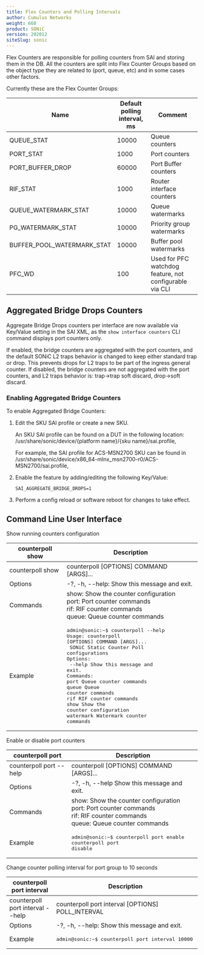 ```yaml
---
title: Flex Counters and Polling Intervals
author: Cumulus Networks
weight: 660
product: SONiC
version: 202012
siteSlug: sonic
---
```


Flex Counters are responsible for polling counters from SAI and storing them in the DB. All the counters are split into Flex Counter Groups based on the object type they are related to (port, queue, etc) and in some cases other factors.

Currently these are the Flex Counter Groups:

| Name | Default polling interval, ms | Comment |
| ---- | ---------------------------- | ------- |
| QUEUE_STAT | 10000 | Queue counters |
| PORT_STAT | 1000 | Port counters |
| PORT_BUFFER_DROP | 60000 | Port Buffer counters |
| RIF_STAT | 1000 | Router interface counters |
| QUEUE_WATERMARK_STAT | 10000 | Queue watermarks |
| PG_WATERMARK_STAT | 10000 | Priority group watermarks |
| BUFFER_POOL_WATERMARK_STAT | 10000 | Buffer pool watermarks |
| PFC_WD | 100 | Used for PFC watchdog feature, not configurable via CLI |

## Aggregated Bridge Drops Counters

Aggregate Bridge Drops counters per interface are now available via Key/Value setting in the SAI XML, as the `show interface counters` CLI command displays port counters only.

If enabled, the bridge counters are aggregated with the port counters, and the default SONiC L2 traps behavior is changed to keep either standard trap or drop. This prevents drops for L2 traps to be part of the ingress general counter. If disabled, the bridge counters are not aggregated with the port counters, and L2 traps behavior is: trap->trap soft discard, drop->soft discard.

### Enabling Aggregated Bridge Counters

To enable Aggregated Bridge Counters:

1. Edit the SKU SAI profile or create a new SKU.

   An SKU SAI profile can be found on a DUT in the following location: /usr/share/sonic/device/{platform name}/{sku name}/sai.profile,

   For example, the SAI profile for ACS-MSN2700 SKU can be found in /usr/share/sonic/device/x86_64-mlnx_msn2700-r0/ACS-MSN2700/sai.profile,
2. Enable the feature by adding/editing the following Key/Value:

       SAI_AGGREGATE_BRIDGE_DROPS=1
3. Perform a config reload or software reboot for changes to take effect.

## Command Line User Interface

Show running counters configuration

| counterpoll show | Description |
| ----------------- | ----------- |
| counterpoll show | counterpoll [OPTIONS] COMMAND [ARGS]... |
| Options | -?, -h, --help: Show this message and exit. |
| Commands | show: Show the counter configuration<br />port: Port counter commands<br />rif: RIF counter commands<br />queue: Queue counter commands |
| Example | <pre>admin@sonic:~$ counterpoll --help<br />Usage: counterpoll [OPTIONS] COMMAND [ARGS]...<br />  SONiC Static Counter Poll configurations<br />Options:<br />  --help  Show this message and exit.<br />Commands:<br />port       Queue counter commands<br />queue      Queue counter commands<br />rif        RIF counter commands<br />show       Show the counter configuration<br />watermark  Watermark counter commands</pre> |

Enable or disable port counters

| counterpoll port | Description |
| ----------------- | ----------- |
| counterpoll port --help | counterpoll [OPTIONS] COMMAND [ARGS]... |
| Options | -?, -h, --help	Show this message and exit. |
| Commands | show: Show the counter configuration<br />port: Port counter commands<br />rif: RIF counter commands<br />queue: Queue counter commands |
| Example | <pre>admin@sonic:~$ counterpoll port enable<br />counterpoll port disable</pre> |

Change counter polling interval for port group to 10 seconds

| counterpoll port interval | Description |
| ------------------------- | ----------- |
| counterpoll port interval --help | counterpoll port interval [OPTIONS] POLL_INTERVAL |
| Options | -?, -h, --help: Show this message and exit. |
| Example | <pre>admin@sonic:~$  counterpoll port interval 10000</pre> |
